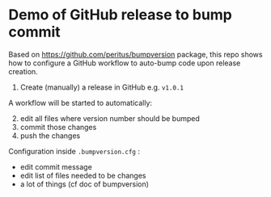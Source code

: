 # Demo of GitHub release to bump commit

Based on https://github.com/peritus/bumpversion package, this repo shows how to configure a GitHub workflow to auto-bump code upon release creation.

1. Create (manually) a release in GitHub e.g. `v1.0.1`

A workflow will be started to automatically:

2. edit all files where version number should be bumped
3. commit those changes
4. push the changes

Configuration inside `.bumpversion.cfg` :
- edit commit message
- edit list of files needed to be changes
- a lot of things (cf doc of bumpversion)
